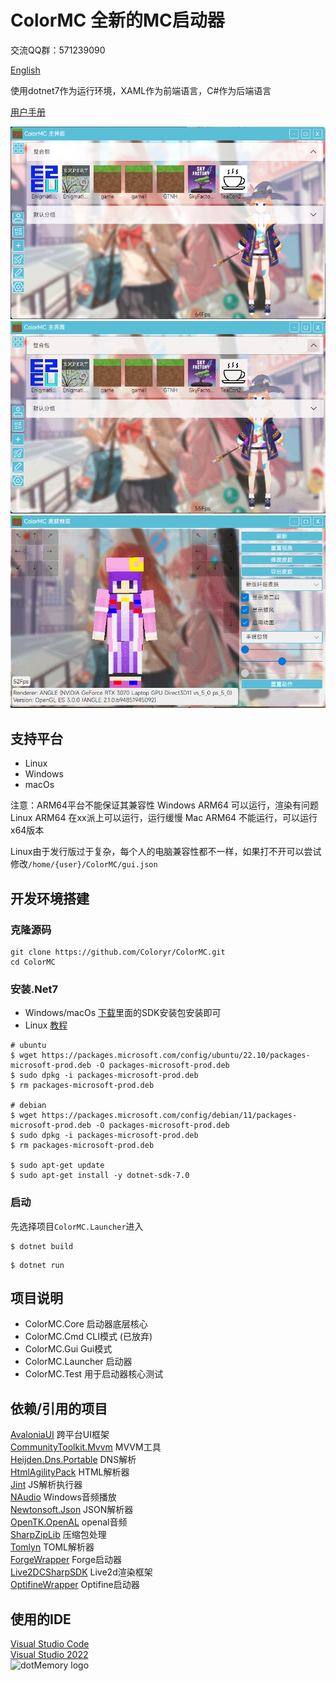 # ColorMC 全新的MC启动器

交流QQ群：571239090

[English](./README_EN.md)

使用dotnet7作为运行环境，XAML作为前端语言，C#作为后端语言

[用户手册](https://github.com/Coloryr/ColorMC_Pic/blob/master/guide/Main.md)

![](/image/run.png)  
![](/image/GIF.gif)  
![](/image/GIF1.gif)  

## 支持平台
- Linux
- Windows
- macOs

注意：ARM64平台不能保证其兼容性
Windows ARM64 可以运行，渲染有问题
Linux ARM64 在xx派上可以运行，运行缓慢
Mac ARM64 不能运行，可以运行x64版本

Linux由于发行版过于复杂，每个人的电脑兼容性都不一样，如果打不开可以尝试修改`/home/{user}/ColorMC/gui.json`

## 开发环境搭建

### 克隆源码

```
git clone https://github.com/Coloryr/ColorMC.git
cd ColorMC
```

### 安装.Net7

- Windows/macOs
[下载](https://dotnet.microsoft.com/zh-cn/download/dotnet/7.0)里面的SDK安装包安装即可
- Linux
[教程](https://learn.microsoft.com/zh-cn/dotnet/core/install/linux?WT.mc_id=dotnet-35129-website)

```
# ubuntu
$ wget https://packages.microsoft.com/config/ubuntu/22.10/packages-microsoft-prod.deb -O packages-microsoft-prod.deb
$ sudo dpkg -i packages-microsoft-prod.deb
$ rm packages-microsoft-prod.deb

# debian
$ wget https://packages.microsoft.com/config/debian/11/packages-microsoft-prod.deb -O packages-microsoft-prod.deb
$ sudo dpkg -i packages-microsoft-prod.deb
$ rm packages-microsoft-prod.deb

$ sudo apt-get update
$ sudo apt-get install -y dotnet-sdk-7.0
```

### 启动

先选择项目`ColorMC.Launcher`进入

```
$ dotnet build
```
```
$ dotnet run
```

## 项目说明
- ColorMC.Core 启动器底层核心
- ColorMC.Cmd CLI模式 (已放弃)
- ColorMC.Gui Gui模式
- ColorMC.Launcher 启动器
- ColorMC.Test 用于启动器核心测试

## 依赖/引用的项目

[AvaloniaUI](https://github.com/AvaloniaUI/Avalonia) 跨平台UI框架  
[CommunityToolkit.Mvvm](https://github.com/CommunityToolkit/dotnet) MVVM工具  
[Heijden.Dns.Portable](https://github.com/softlion/Heijden.Dns) DNS解析  
[HtmlAgilityPack](https://html-agility-pack.net/) HTML解析器  
[Jint](https://github.com/sebastienros/jint) JS解析执行器  
[NAudio](https://github.com/naudio/NAudio) Windows音频播放  
[Newtonsoft.Json](https://www.newtonsoft.com/json) JSON解析器  
[OpenTK.OpenAL](https://opentk.net/) openal音频  
[SharpZipLib](https://github.com/icsharpcode/SharpZipLib) 压缩包处理  
[Tomlyn](https://github.com/xoofx/Tomlyn) TOML解析器  
[ForgeWrapper](https://github.com/ZekerZhayard/ForgeWrapper) Forge启动器  
[Live2DCSharpSDK](https://github.com/coloryr/Live2DCSharpSDK) Live2d渲染框架  
[OptifineWrapper](https://github.com/coloryr/OptifineWrapper) Optifine启动器 

## 使用的IDE

[Visual Studio Code](https://code.visualstudio.com/)  
[Visual Studio 2022](https://visualstudio.microsoft.com/)  
![dotMemory logo](https://resources.jetbrains.com/storage/products/company/brand/logos/dotMemory_icon.svg)